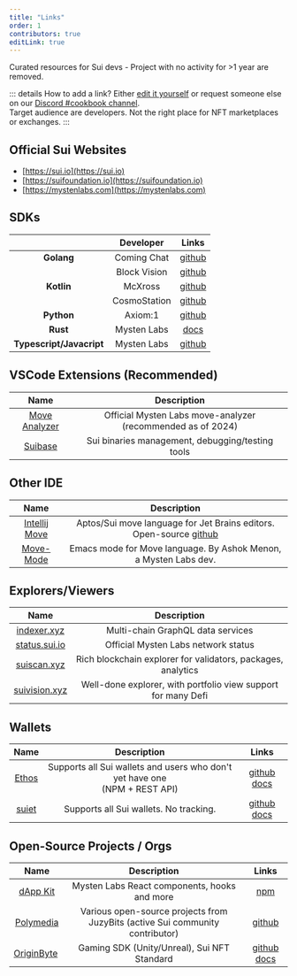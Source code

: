 ```yaml
---
title: "Links"
order: 1
contributors: true
editLink: true
---
```


Curated resources for Sui devs - Project with no activity for >1 year are removed.

::: details How to add a link?
Either [edit it yourself]( ../community/editors.html ) or request someone else on our [Discord #cookbook channel]( https://discord.com/invite/Erb6SwsVbH ).<br>
Target audience are developers. Not the right place for NFT marketplaces or exchanges.
:::

## Official Sui Websites
- [https://sui.io](https://sui.io)
- [https://suifoundation.io](https://suifoundation.io)
- [https://mystenlabs.com](https://mystenlabs.com)

## SDKs
|                          |  Developer   |                           Links                            |
| :----------------------: | :----------: | :--------------------------------------------------------: |
|        **Golang**        | Coming Chat  |    [github](https://github.com/coming-chat/go-sui-sdk)     |
|                          | Block Vision |    [github](https://github.com/block-vision/sui-go-sdk)    |
|        **Kotlin**        |   McXross    |         [github](https://github.com/mcxross/ksui)          |
|                          | CosmoStation |    [github](https://github.com/cosmostation/suikotlin)     |
|        **Python**        |   Axiom:1    |        [github](https://github.com/FrankC01/pysui)         |
|         **Rust**         | Mysten Labs  |         [docs](https://docs.sui.io/devnet/build/)          |
| **Typescript/Javacript** | Mysten Labs  | [github](https://github.com/MystenLabs/sui/tree/main/sdk/) |

## VSCode Extensions (Recommended)
|                Name                |            Description            |
| :--------------------------------: | :-------------------------------: |
| [Move Analyzer](https://marketplace.visualstudio.com/items?itemName=mysten.move) | Official Mysten Labs move-analyzer (recommended as of 2024) |
| [Suibase](https://marketplace.visualstudio.com/items?itemName=suibase.suibase) | Sui binaries management, debugging/testing tools |

## Other IDE
|                               Name                               |                                                           Description                                                            |
| :--------------------------------------------------------------: | :------------------------------------------------------------------------------------------------------------------------------: |
| [Intellij Move](https://plugins.jetbrains.com/plugin/17713-move) | Aptos/Sui move language for Jet Brains editors. Open-source [github](https://github.com/pontem-network/intellij-move) |
| [Move-Mode](https://github.com/amnn/move-mode) | Emacs mode for Move language. By Ashok Menon, a Mysten Labs dev. |

## Explorers/Viewers
|                    Name                    |                         Description                          |
| :----------------------------------------: | :----------------------------------------------------------: |
|     [indexer.xyz](https://indexer.xyz)     | Multi-chain GraphQL data services |
| [status.sui.io](https://status.sui.io/) | Official Mysten Labs network status |
|     [suiscan.xyz](https://suiscan.xyz)     | Rich blockchain explorer for validators, packages, analytics |
|     [suivision.xyz](https://suiscan.xyz)     | Well-done explorer, with portfolio view support for many Defi  |


## Wallets
|               Name               |                                  Description                                  |                                            Links                                             |
| :------------------------------: | :---------------------------------------------------------------------------: | :------------------------------------------------------------------------------------------: |
| [Ethos](https://ethoswallet.xyz) | Supports all Sui wallets and users who don't yet have one<br>(NPM + REST API) | [github](https://github.com/EthosWallet/ethos-connect) [docs](https://docs.ethoswallet.xyz/) |
|   [suiet](https://suiet.app/)    |                    Supports all Sui wallets. No tracking.                     |              [github](https://github.com/suiet) [docs](https://suiet.app/docs)               |

## Open-Source Projects / Orgs

|                    Name                    |                 Description                 |                                    Links                                    |
| :----------------------------------------: | :-----------------------------------------: | :-------------------------------------------------------------------------: |
|[dApp Kit](https://sdk.mystenlabs.com/dapp-kit?ref=suibase.io)| Mysten Labs React components, hooks and more |[npm](https://www.npmjs.com/package/@mysten/dapp-kit) |
| [Polymedia](https://polymedia.app/) | Various open-source projects from JuzyBits (active Sui community contributor)|[github](https://github.com/juzybits) |
| [OriginByte](https://originbyte.io/)&nbsp; | Gaming SDK (Unity/Unreal), Sui NFT Standard | [github](https://github.com/Origin-Byte) [docs](https://docs.originbyte.io) |

